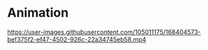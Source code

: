# Animation

https://user-images.githubusercontent.com/105011175/168404573-bef375f2-ef47-4502-926c-22a34745eb58.mp4

